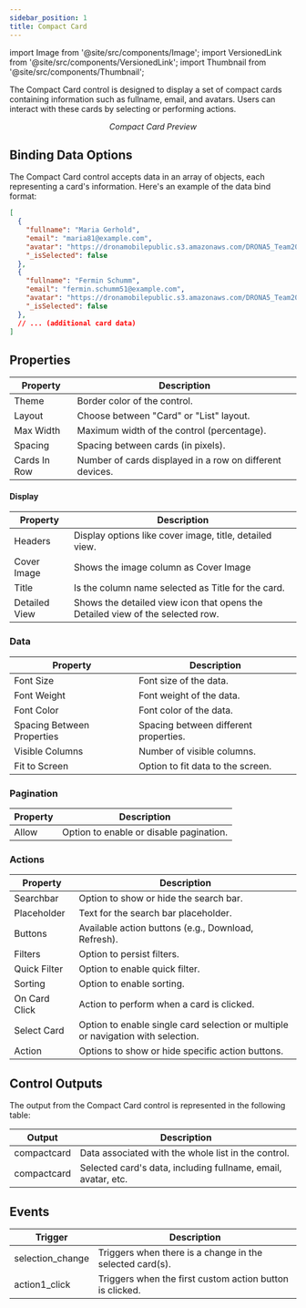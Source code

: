 ```yaml
---
sidebar_position: 1
title: Compact Card
---
```


import Image from '@site/src/components/Image';
import VersionedLink from '@site/src/components/VersionedLink';
import Thumbnail from '@site/src/components/Thumbnail';

The Compact Card control is designed to display a set of compact cards containing information such as fullname, email, and avatars. Users can interact with these cards by selecting or performing actions.

<figure>
  <Thumbnail src="/img/reference/controls/compact-card/preview.jpeg" alt="Compact Card Preview" />
  <figcaption align="center"><i>Compact Card Preview</i></figcaption>
</figure>

## Binding Data Options

The Compact Card control accepts data in an array of objects, each representing a card's information. Here's an example of the data bind format:

```json
[
  {
    "fullname": "Maria Gerhold",
    "email": "maria81@example.com",
    "avatar": "https://dronamobilepublic.s3.amazonaws.com/DRONA5_Team2050/content/app/images/public/Maria_T4j7j.jpg",
    "_isSelected": false
  },
  {
    "fullname": "Fermin Schumm",
    "email": "fermin.schumm51@example.com",
    "avatar": "https://dronamobilepublic.s3.amazonaws.com/DRONA5_Team2050/content/app/images/public/Fermin_6ZIef.jpg",
    "_isSelected": false
  },
  // ... (additional card data)
]
```

## Properties


| Property         | Description                                         |
|------------------|-----------------------------------------------------|
| Theme            | Border color of the control.                        |
| Layout           | Choose between "Card" or "List" layout.             |
| Max Width        | Maximum width of the control (percentage).          |
| Spacing          | Spacing between cards (in pixels).                  |
| Cards In Row     | Number of cards displayed in a row on different devices. |

#### Display
| Property         | Description                                         |
|------------------|-----------------------------------------------------|
| Headers          | Display options like cover image, title, detailed view.|
| Cover Image      | Shows the image column as Cover Image                |
|Title             | Is the column name selected as Title for the card.   |
|Detailed View |Shows the detailed view icon that opens the Detailed view of the selected row. |

### Data
| Property         | Description                                         |
|------------------|-----------------------------------------------------|
| Font Size        | Font size of the data.                               |
| Font Weight      | Font weight of the data.                             |
| Font Color       | Font color of the data.                              |
| Spacing Between Properties | Spacing between different properties.      |
| Visible Columns  | Number of visible columns.                          |
| Fit to Screen     | Option to fit data to the screen.                   |

### Pagination
| Property         | Description                                         |
|------------------|-----------------------------------------------------|
| Allow            | Option to enable or disable pagination.             |

### Actions
| Property         | Description                                         |
|------------------|-----------------------------------------------------|
| Searchbar        | Option to show or hide the search bar.              |
| Placeholder      | Text for the search bar placeholder.                |
| Buttons          | Available action buttons (e.g., Download, Refresh). |
| Filters          | Option to persist filters.                          |
| Quick Filter     | Option to enable quick filter.                      |
| Sorting          | Option to enable sorting.                           |
| On Card Click     | Action to perform when a card is clicked.           |
| Select Card      | Option to enable single card selection or multiple or navigation with selection.             |
| Action   | Options to show or hide specific action buttons.    |



## Control Outputs

The output from the Compact Card control is represented in the following table:

| Output      | Description                                      |
|-------------|--------------------------------------------------|
| compactcard | Data associated with the whole list in the control. |
| compactcard | Selected card's data, including fullname, email, avatar, etc. |


## Events

| Trigger           | Description                                                       |
|-------------------|-------------------------------------------------------------------|
| selection_change  | Triggers when there is a change in the selected card(s).          |
| action1_click     | Triggers when the first custom action button is clicked.          |



